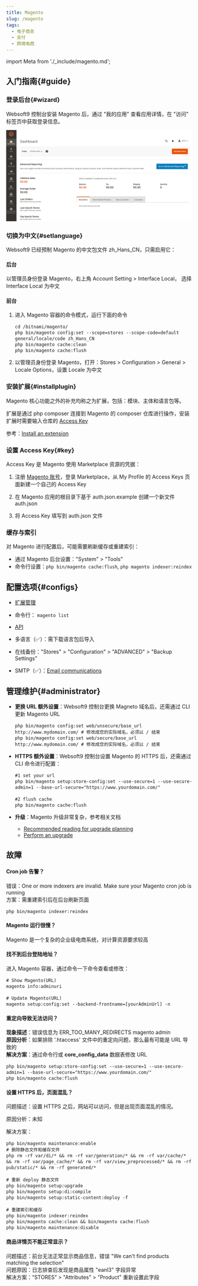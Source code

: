 ```yaml
---
title: Magento
slug: /magento
tags:
  - 电子商务
  - 支付
  - 跨境电商
---
```


import Meta from './_include/magento.md';

<Meta name="meta" />

## 入门指南{#guide}

### 登录后台{#wizard}

Websoft9 控制台安装 Magento 后，通过 "我的应用" 查看应用详情，在 "访问" 标签页中获取登录信息。  

![](./assets/magento-backend-websoft9.png)

### 切换为中文{#setlanguage}

Websoft9 已经预制 Magento 的中文包文件 zh_Hans_CN，只需启用它：

#### 后台

以管理员身份登录 Magento，右上角 Account Setting > Interface Local， 选择 Interface Local 为中文

#### 前台

1. 进入 Magento 容器的命令模式，运行下面的命令
   ```
   cd /bitnami/magento/
   php bin/magento config:set --scope=stores --scope-code=default general/locale/code zh_Hans_CN
   php bin/magento cache:clean
   php bin/magento cache:flush
   ```

2. 以管理员身份登录 Magento，打开：Stores > Configuration > General > Locale Options，设置 Locale 为中文


### 安装扩展{#installplugin}

Magento 核心功能之外的补充均称之为扩展，包括：模块、主体和语言包等。

扩展是通过 php composer 连接到 Magento 的 composer 仓库进行操作，安装扩展时需要输入仓库的 [Access Key](#key)   

参考：[Install an extension](https://experienceleague.adobe.com/en/docs/commerce-operations/installation-guide/tutorials/extensions) 


### 设置 Access Key{#key}

Access Key 是 Magento 使用 Marketplace 资源的凭据：

1. 注册 [ Magento 账号](https://account.magento.com/applications/customer/login)，登录 Marketplace，从 My Profile 的 Access Keys 页面新建一个自己的 Access Key

3. 在 Magento 应用的根目录下基于 auth.json.example 创建一个新文件 auth.json

4. 将 Access Key 填写到 auth.json 文件


### 缓存与索引

对 Magento 进行配置后，可能需要刷新缓存或重建索引：

- 通过 Magento 后台设置："System" > "Tools"
- 命令行设置：`php bin/magento cache:flush`, `php magento indexer:reindex`

## 配置选项{#configs}

- [扩展管理](https://experienceleague.adobe.com/en/docs/commerce-operations/installation-guide/tutorials/extensions)

- 命令行： `magento list`

- [API](https://devdocs.magento.com/guides/v2.2/get-started/bk-get-started-api.html)

- 多语言（✅）：需下载语言包后导入

- 在线备份："Stores" > "Configuration" > "ADVANCED" > "Backup Settings"

- SMTP（✅）：[Email communications](https://experienceleague.adobe.com/zh-hans/docs/commerce-admin/systems/communications/email-communications)

## 管理维护{#administrator}


- **更换 URL 额外设置**：Websoft9 控制台更换 Magneto 域名后，还需通过 CLI 更新 Magento URL
   ```shell
   php bin/magento config:set web/unsecure/base_url http://www.mydomain.com/ # 修改成您的实际域名，必须以 / 结束
   php bin/magento config:set web/secure/base_url http://www.mydomain.com/ # 修改成您的实际域名，必须以 / 结束
   ```

- **HTTPS 额外设置**：Websoft9 控制台设置 Magento 的 HTTPS 后，还需通过 CLI 命令进行配置：
  ```
  #1 set your url
  php bin/magento setup:store-config:set --use-secure=1 --use-secure-admin=1 --base-url-secure="https://www.yourdomain.com/"

  #2 flush cache
  php bin/magento cache:flush 
  ```

- **升级**：Magento 升级非常复杂，参考相关文档 
  - [Recommended reading for upgrade planning](https://experienceleague.adobe.com/en/docs/commerce-operations/upgrade-guide/resources/recommended-reading)
  - [Perform an upgrade](https://experienceleague.adobe.com/en/docs/commerce-operations/upgrade-guide/implementation/perform-upgrade)

## 故障

#### Cron job 告警？

错误：One or more indexers are invalid. Make sure your Magento cron job is running     
方案：需重建索引后在后台刷新页面
  ```
  php bin/magento indexer:reindex
  ```

#### Magento 运行很慢？

Magento 是一个复杂的企业级电商系统，对计算资源要求较高

#### 找不到后台登陆地址？

进入 Magento 容器，通过命令一下命令查看或修改：  

```shell
# Show Magento(URL)
magento info:adminuri

# Update Magento(URL)
magento setup:config:set --backend-frontname=[yourAdminUrl] -n
```

#### 重定向导致无法访问？

**现象描述**：错误信息为 ERR_TOO_MANY_REDIRECTS magento admin     
**原因分析**：如果排除 '.htaccess' 文件中的重定向问题，那么最有可能是 URL 导致的   
**解决方案**：通过命令行或  **core_config_data** 数据表修改 URL   

```shell
php bin/magento setup:store-config:set --use-secure=1 --use-secure-admin=1 --base-url-secure="https://www.yourdomain.com/"
php bin/magento cache:flush
```

#### 设置 HTTPS 后，页面混乱？

问题描述：设置 HTTPS 之后，网站可以访问，但是出现页面混乱的情况。    

原因分析：未知  

解决方案：

```shell
php bin/magento maintenance:enable
# 删除静态文件和缓存文件
php rm -rf var/di/* && rm -rf var/generation/* && rm -rf var/cache/* && rm -rf var/page_cache/* && rm -rf var/view_preprocessed/* && rm -rf pub/static/* && rm -rf generated/* 

# 重新 deploy 静态文件
php bin/magento setup:upgrade 
php bin/magento setup:di:compile
php bin/magento setup:static-content:deploy -f

# 重建索引和缓存
php bin/magento indexer:reindex
php bin/magento cache:clean && bin/magento cache:flush
php bin/magento maintenance:disable 
```

#### 商品详情页不能正常显示？

问题描述：前台无法正常显示商品信息，错误 "We can't find products matching the selection"   
问题原因：日志排查后发现是商品属性 "eanl3" 字段异常   
解决方案：“STORES” > "Attributes" > "Product" 重新设置此字段